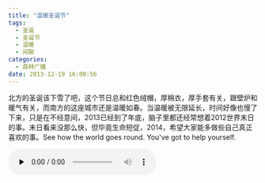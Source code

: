 ```yaml
---
title: "温暖圣诞节"
tags:
  - 圣诞
  - 圣诞节
  - 温暖
  - 闲聊
categories:
  - 森林广播
date: 2013-12-19 16:00:56
---
```


北方的圣诞该下雪了吧，这个节日总和红色绒帽，厚棉衣，厚手套有关，跟壁炉和暖气有关，而南方的这座城市还是温暖如春。当温暖被无限延长，时间好像也慢了下来，只是在不经意间，2013已经到了年底，脑子里都还经常想着2012世界末日的事。末日看来没那么快，但毕竟生命短促，2014，希望大家能多做些自己真正喜欢的事。See how the world goes round. You've got to help yourself.   

<audio id="audio" controls="" preload="none">
  <source id="mp3" src="http://www.coletree.com/radio/coletree_radio_068.mp3">
</audio>